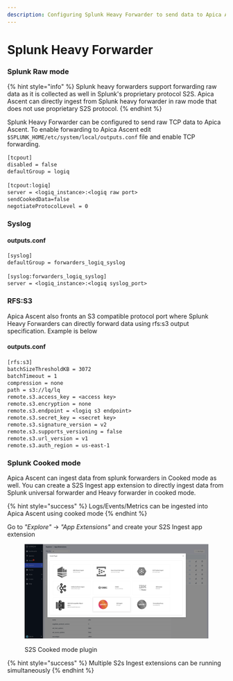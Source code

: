```yaml
---
description: Configuring Splunk Heavy Forwarder to send data to Apica Ascent
---
```


# Splunk Heavy Forwarder

### Splunk Raw mode

{% hint style="info" %}
Splunk heavy forwarders support forwarding raw data as it is collected as well in Splunk's proprietary protocol S2S. Apica Ascent can directly ingest from Splunk heavy forwarder in raw mode that does not use proprietary S2S protocol.
{% endhint %}

Splunk Heavy Forwarder can be configured to send raw TCP data to Apica Ascent. To enable forwarding to Apica Ascent edit `$SPLUNK_HOME/etc/system/local/outputs.conf` file and enable TCP forwarding.

```
[tcpout]
disabled = false 
defaultGroup = logiq

[tcpout:logiq]
server = <logiq_instance>:<logiq raw port>
sendCookedData=false
negotiateProtocolLevel = 0

```

### Syslog

#### outputs.conf

```
[syslog]
defaultGroup = forwarders_logiq_syslog

[syslog:forwarders_logiq_syslog]
server = <logiq_instance>:<logiq syslog_port>
```

### RFS:S3

Apica Ascent also fronts an S3 compatible protocol port where Splunk Heavy Forwarders can directly forward data using rfs:s3 output specification. Example is below

#### outputs.conf

```
[rfs:s3]
batchSizeThresholdKB = 3072
batchTimeout = 1
compression = none
path = s3://lq/lq
remote.s3.access_key = <access key>
remote.s3.encryption = none
remote.s3.endpoint = <logiq s3 endpoint>
remote.s3.secret_key = <secret key>
remote.s3.signature_version = v2
remote.s3.supports_versioning = false
remote.s3.url_version = v1
remote.s3.auth_region = us-east-1
```

### Splunk Cooked mode

Apica Ascent can ingest data from splunk forwarders in Cooked mode as well.  You can create a S2S Ingest app extension to directly ingest data from Splunk universal forwarder and Heavy forwarder in cooked mode.

{% hint style="success" %}
Logs/Events/Metrics can be ingested into Apica Ascent using cooked mode
{% endhint %}

Go to _"Explore"_ -> _"App Extensions"_ and create your S2S Ingest app extension

<figure><img src="../.gitbook/assets/Screen Shot 2023-01-02 at 1.20.49 PM.png" alt=""><figcaption><p>S2S Cooked mode plugin</p></figcaption></figure>

{% hint style="success" %}
Multiple S2s Ingest extensions can be running simultaneously
{% endhint %}
